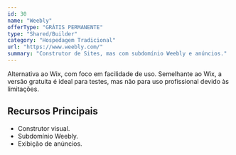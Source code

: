 ```yaml
---
id: 30
name: "Weebly"
offerType: "GRÁTIS PERMANENTE"
type: "Shared/Builder"
category: "Hospedagem Tradicional"
url: "https://www.weebly.com/"
summary: "Construtor de Sites, mas com subdomínio Weebly e anúncios."
---
```


Alternativa ao Wix, com foco em facilidade de uso. Semelhante ao Wix, a versão gratuita é ideal para testes, mas não para uso profissional devido às limitações.

## Recursos Principais

- Construtor visual.
- Subdomínio Weebly.
- Exibição de anúncios.
